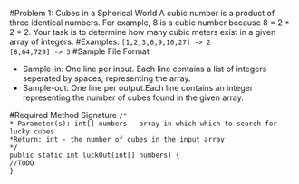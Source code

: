 #Problem 1: Cubes in a Spherical World
A cubic number is a product of three identical numbers. For example, 8 is a cubic number because 8 = 2 * 2 * 2. 
Your task is to determine how many cubic meters exist in a given array of integers.
#Examples:
`[1,2,3,6,9,10,27] -> 2` <br>
`[8,64,729] -> 3` 
#Sample File Format
- Sample-in: One line per input. Each line contains a list of integers seperated by spaces, representing the array. 
- Sample-out: One line per output.Each line contains an integer representing the number of cubes found in the given array.

#Required Method Signature
`/*` <br>
`* Parameter(s): int[] numbers - array in which which to search for lucky cubes` <br>
`*Return: int - the number of cubes in the input array` <br>
`*/` <br>
`public static int luckOut(int[] numbers) {` <br>
`//TODO` <br>
`}` 

